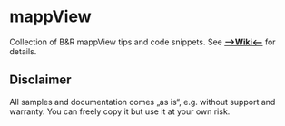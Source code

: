 # mappView
Collection of B&R mappView tips and code snippets. See [**-->Wiki<--**](https://github.com/stephan1827/mappView/wiki) for details.

## Disclaimer
All samples and documentation comes „as is“, e.g. without support and warranty. You can freely copy it but use it at your own risk.
